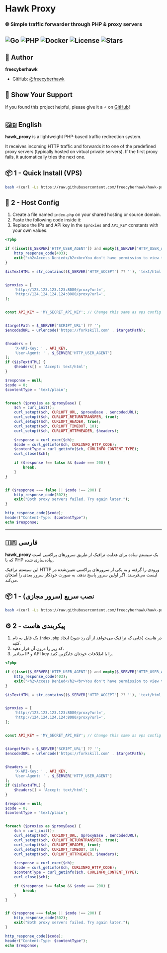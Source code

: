 # Hawk Proxy

### 🌐 Simple traffic forwarder through PHP & proxy servers

![Go](https://img.shields.io/badge/Made%20with-Go-blue?logo=go&logoColor=white)
![PHP](https://img.shields.io/badge/Works%20with-PHP-777bb4?logo=php&logoColor=white)
![Docker](https://img.shields.io/badge/Dockerized-yes-blue?logo=docker)
![License](https://img.shields.io/github/license/freecyberhawk/hawk-proxy)
![Stars](https://img.shields.io/github/stars/freecyberhawk/hawk-proxy?style=social)
---

## 👤 Author

**freecyberhawk**

- GitHub: [@freecyberhawk](https://github.com/freecyberhawk)

## 🌟 Show Your Support

If you found this project helpful, please give it a ⭐️ on [GitHub](https://github.com/freecyberhawk/hawk-proxy)!

## 🇬🇧 English

**hawk_proxy** is a lightweight PHP-based traffic redirection system.

It receives incoming HTTP traffic and forwards it to one of the predefined proxy servers (typically hosted on virtual private servers). If the first proxy fails, it automatically tries the next one.

## 📦 1 - Quick Install (VPS)

```bash
bash <(curl -Ls https://raw.githubusercontent.com/freecyberhawk/hawk-proxy/main/install.sh)
````

## 🔧 2 - Host Config

1. Create a file named `index.php` on your shared hosting or source domain.
2. Paste the following code inside it:
3. Replace the IPs and API key in the `$proxies` and `API_KEY` constants with your own values.

```php
<?php

if ((isset($_SERVER['HTTP_USER_AGENT']) and empty($_SERVER['HTTP_USER_AGENT'])) or !isset($_SERVER['HTTP_USER_AGENT'])){
    http_response_code(403);
    exit("<h2>Access Denied</h2><br>You don't have permission to view this site.<br>Error code:403 forbidden");
}

$isTextHTML = str_contains(($_SERVER['HTTP_ACCEPT'] ?? ''), 'text/html');


$proxies = [
    'http://123.123.123.123:8080/proxy?url=',
    'http://124.124.124.124:8080/proxy?url=',
];


const API_KEY = 'MY_SECRET_API_KEY'; // Change this same as vps config


$targetPath = $_SERVER['SCRIPT_URL'] ?? '';
$encodedURL = urlencode('https://forkskill.com' . $targetPath);


$headers = [
    'X-API-Key: ' . API_KEY,
    'User-Agent: ' . $_SERVER['HTTP_USER_AGENT']
];
if ($isTextHTML) {
    $headers[] = 'Accept: text/html';
}

$response = null;
$code = 0;
$contentType = 'text/plain';


foreach ($proxies as $proxyBase) {
    $ch = curl_init();
    curl_setopt($ch, CURLOPT_URL, $proxyBase . $encodedURL);
    curl_setopt($ch, CURLOPT_RETURNTRANSFER, true);
    curl_setopt($ch, CURLOPT_HEADER, true);
    curl_setopt($ch, CURLOPT_TIMEOUT, 10);
    curl_setopt($ch, CURLOPT_HTTPHEADER, $headers);

    $response = curl_exec($ch);
    $code = curl_getinfo($ch, CURLINFO_HTTP_CODE);
    $contentType = curl_getinfo($ch, CURLINFO_CONTENT_TYPE);
    curl_close($ch);

    if ($response !== false && $code === 200) {
        break;
    }
}


if ($response === false || $code !== 200) {
    http_response_code(502);
    exit("Both proxy servers failed. Try again later.");
}

http_response_code($code);
header("Content-Type: $contentType");
echo $response;
```

---

## 🇮🇷 فارسی

**hawk_proxy** یک سیستم ساده برای هدایت ترافیک از طریق سرورهای پراکسی است که با PHP پیاده‌سازی شده.

این سیستم ترافیک HTTP ورودی را گرفته و به یکی از سرورهای پراکسی تعیین‌شده در لیست می‌فرستد. اگر اولین سرور پاسخ ندهد، به صورت خودکار سرور بعدی را امتحان می‌کند.


## 📦 1 - نصب سریع (سرور مجازی)

```bash
bash <(curl -Ls https://raw.githubusercontent.com/freecyberhawk/hawk-proxy/main/install.sh)
````

## ⚙️ 2 - پیکربندی هاست

1. یک فایل به نام `index.php` در هاست (جایی که ترافیک می‌خواهد از آن رد شود) ایجاد کنید.
2. کد زیر را درون آن قرار دهید.
3. مقادیر IP و API key را با اطلاعات خودتان جایگزین کنید.

```php
<?php

if ((isset($_SERVER['HTTP_USER_AGENT']) and empty($_SERVER['HTTP_USER_AGENT'])) or !isset($_SERVER['HTTP_USER_AGENT'])){
    http_response_code(403);
    exit("<h2>Access Denied</h2><br>You don't have permission to view this site.<br>Error code:403 forbidden");
}

$isTextHTML = str_contains(($_SERVER['HTTP_ACCEPT'] ?? ''), 'text/html');


$proxies = [
    'http://123.123.123.123:8080/proxy?url=',
    'http://124.124.124.124:8080/proxy?url=',
];


const API_KEY = 'MY_SECRET_API_KEY'; // Change this same as vps config


$targetPath = $_SERVER['SCRIPT_URL'] ?? '';
$encodedURL = urlencode('https://forkskill.com' . $targetPath);


$headers = [
    'X-API-Key: ' . API_KEY,
    'User-Agent: ' . $_SERVER['HTTP_USER_AGENT']
];
if ($isTextHTML) {
    $headers[] = 'Accept: text/html';
}

$response = null;
$code = 0;
$contentType = 'text/plain';


foreach ($proxies as $proxyBase) {
    $ch = curl_init();
    curl_setopt($ch, CURLOPT_URL, $proxyBase . $encodedURL);
    curl_setopt($ch, CURLOPT_RETURNTRANSFER, true);
    curl_setopt($ch, CURLOPT_HEADER, true);
    curl_setopt($ch, CURLOPT_TIMEOUT, 10);
    curl_setopt($ch, CURLOPT_HTTPHEADER, $headers);

    $response = curl_exec($ch);
    $code = curl_getinfo($ch, CURLINFO_HTTP_CODE);
    $contentType = curl_getinfo($ch, CURLINFO_CONTENT_TYPE);
    curl_close($ch);

    if ($response !== false && $code === 200) {
        break;
    }
}


if ($response === false || $code !== 200) {
    http_response_code(502);
    exit("Both proxy servers failed. Try again later.");
}

http_response_code($code);
header("Content-Type: $contentType");
echo $response;
```
